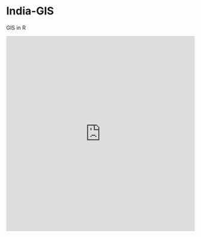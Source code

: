 # India-GIS
GIS in R
<iframe width="100%" height="520" frameborder="0" src="https://parthkhare.carto.com/builder/33fa01d9-acca-4425-aba0-d48ffe585698/embed" allowfullscreen webkitallowfullscreen mozallowfullscreen oallowfullscreen msallowfullscreen></iframe>
